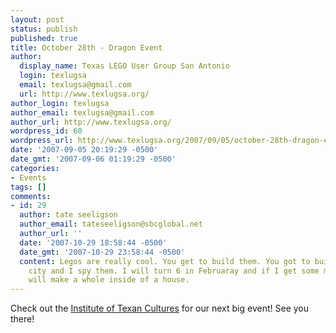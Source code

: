 ```yaml
---
layout: post
status: publish
published: true
title: October 28th - Dragon Event
author:
  display_name: Texas LEGO User Group San Antonio
  login: texlugsa
  email: texlugsa@gmail.com
  url: http://www.texlugsa.org/
author_login: texlugsa
author_email: texlugsa@gmail.com
author_url: http://www.texlugsa.org/
wordpress_id: 60
wordpress_url: http://www.texlugsa.org/2007/09/05/october-28th-dragon-event/
date: '2007-09-05 20:19:29 -0500'
date_gmt: '2007-09-06 01:19:29 -0500'
categories:
- Events
tags: []
comments:
- id: 29
  author: tate seeligson
  author_email: tateseeligson@sbcglobal.net
  author_url: ''
  date: '2007-10-29 18:58:44 -0500'
  date_gmt: '2007-10-29 23:58:44 -0500'
  content: Legos are really cool. You get to build them. You got to build a whole
    city and I spy them. I will turn 6 in Februaray and if I get some more legos I
    will make a whole inside of a house.
---
```

<p>Check out the <a href="http://www.texancultures.utsa.edu/events/halloween.html">Institute of Texan Cultures</a> for our next big event! See you there!</p>
